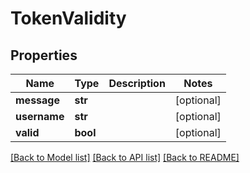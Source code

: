 # TokenValidity

## Properties
Name | Type | Description | Notes
------------ | ------------- | ------------- | -------------
**message** | **str** |  | [optional] 
**username** | **str** |  | [optional] 
**valid** | **bool** |  | [optional] 

[[Back to Model list]](../README.md#documentation-for-models) [[Back to API list]](../README.md#documentation-for-api-endpoints) [[Back to README]](../README.md)

